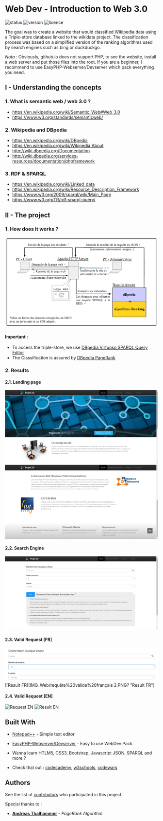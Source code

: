 # Web Dev - Introduction to Web 3.0

![status](https://badgen.net/badge/Status/on%20standby/grey) 
![version](https://badgen.net/badge/Version/~0.1/cyan)
![licence](https://badgen.net/badge/Licence/no_licence/blue)

The goal was to create a website that would classified Wikipedia data using a Triple-store database linked to the wikidata project. The classification process was based on a simplified version of the ranking algorithms used by search engines such as bing or duckduckgo.

*Nota :* Obviously, github.io does not support PHP, to see the website, install a web server and put those files into the root.
If you are a beginner, I recommend to use EasyPHP-Webserver/Devserver which pack everything you need.

## I - Understanding the concepts

### 1. What is semantic web / web 3.0 ?
- https://en.wikipedia.org/wiki/Semantic_Web#Web_3.0
- https://www.w3.org/standards/semanticweb/

### 2. Wikipedia and DBpedia
- https://en.wikipedia.org/wiki/DBpedia
- https://en.wikipedia.org/wiki/Wikipedia:About
- http://wiki.dbpedia.org/Documentation
- http://wiki.dbpedia.org/services-resources/documentation/phpframework

### 3. RDF & SPARQL
- https://en.wikipedia.org/wiki/Linked_data
- https://en.wikipedia.org/wiki/Resource_Description_Framework
- https://www.w3.org/2009/sparql/wiki/Main_Page
- https://www.w3.org/TR/rdf-sparql-query/

## II - The project

### 1. How does it works ?
![Project Architecture](IMG_Web/Architecture.png? "Project Architecture")

#### Important :
- To access the triple-store, we use [DBpedia Virtuoso SPARQL Query Editor](http://dbpedia.org/sparql)
- The Classification is assured by [DBpedia PageRank](http://people.aifb.kit.edu/ath/)

### 2. Results

#### 2.1. Landing page
![Landing page](IMG_Web/Accueil%201.PNG? "Landing page")
![Landing page 2](IMG_Web/Accueil%202.PNG? "Landing page 2")

#### 2.2. Search Engine
![Search Engine](IMG_Web/moteur%20de%20recherche.PNG? "Search Engine")

#### 2.3. Valid Request [FR]
![Request FR](IMG_Web/requête%20valide%20français.PNG? "Request FR")
![Result FR](IMG_Web/requête%20valide%20français 2.PNG? "Result FR")

#### 2.4. Valid Request [EN]
![Request EN](IMG_Web/requête%20valide%20anglais.PNG? "Request EN")
![Result EN](IMG_Web/requête%20valide%20anglais%202.PNG? "Result EN")

## Built With
* [Notepad++](https://notepad-plus-plus.org/) - Simple text editor
* [EasyPHP-Webserver/Devserver](https://www.easyphp.org/) - Easy to use WebDev Pack

* Wanna learn HTLM5, CSS3, Bootstrap, Javascript JSON, SPARQL and more ?
* Check that out : [codecademy](https://www.codecademy.com/), [w3schools](https://www.w3schools.com/html/), [codewars](https://www.codewars.com/)

## Authors

See the list of [contributors](https://github.com/GrayDevs/SemanticWeb/contributors) who participated in this project.

Special thanks to :
* **[Andreas Thalhammer](http://www.aifb.kit.edu/web/Andreas_Thalhammer/en)** - *PageRank Algorithm*
